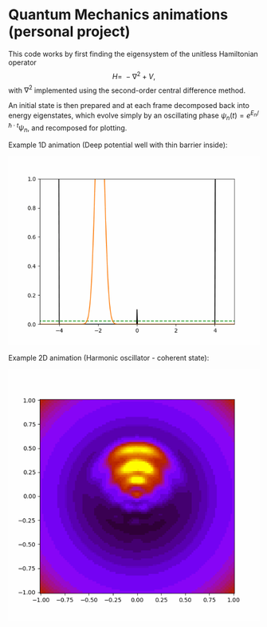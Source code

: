 # Quantum Mechanics animations (personal project)

This code works by first finding the eigensystem of the unitless Hamiltonian
operator $$H=~-\nabla^2+V,$$
with $\nabla^2$ implemented using the second-order central difference method.

An initial state is then prepared and at each frame decomposed back into energy eigenstates, which evolve simply by an oscillating phase
$\psi_n(t)=e^{E_n/\hbar \cdot t}\psi_n$, and recomposed for plotting.

Example 1D animation (Deep potential well with thin barrier inside):

![animation1d](https://github.com/Domino881/QM-Animation/blob/main/anim.gif)

Example 2D animation (Harmonic oscillator - coherent state):

![animation2d](https://github.com/Domino881/QM-Animation/blob/main/anim2d.gif)
